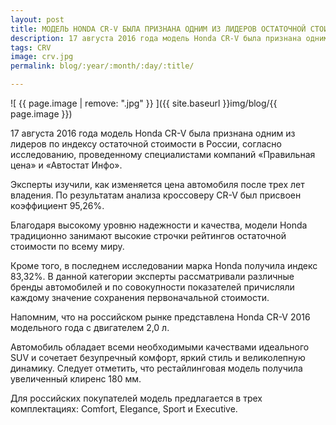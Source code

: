 ```yaml
---
layout: post
title: МОДЕЛЬ HONDA CR-V БЫЛА ПРИЗНАНА ОДНИМ ИЗ ЛИДЕРОВ ОСТАТОЧНОЙ СТОИМОСТИ
description: 17 августа 2016 года модель Honda CR-V была признана одним из лидеров по индексу остаточной стоимости в России
tags: CRV
image: crv.jpg
permalink: blog/:year/:month/:day/:title/

---
```

![ {{ page.image | remove: ".jpg" }} ]({{ site.baseurl }}img/blog/{{ page.image }})

17 августа 2016 года модель Honda CR-V была признана одним из лидеров по индексу остаточной стоимости в России, согласно исследованию, проведенному специалистами компаний «Правильная цена» и «Автостат Инфо».

Эксперты изучили, как изменяется цена автомобиля после трех лет владения. По результатам анализа кроссоверу CR-V был присвоен коэффициент 95,26%.

Благодаря высокому уровню надежности и качества, модели Honda традиционно занимают высокие строчки рейтингов остаточной стоимости по всему миру.

Кроме того, в последнем исследовании марка Honda получила индекс 83,32%. В данной категории эксперты рассматривали различные бренды автомобилей и по совокупности показателей причисляли каждому значение сохранения первоначальной стоимости.

Напомним, что на российском рынке представлена Honda CR-V 2016 модельного года с двигателем 2,0 л.

Автомобиль обладает всеми необходимыми качествами идеального SUV и сочетает безупречный комфорт, яркий стиль и великолепную динамику. Следует отметить, что рестайлинговая модель получила увеличенный клиренс 180 мм.

Для российских покупателей модель предлагается в трех комплектациях: Comfort, Elegance, Sport и Executive.
